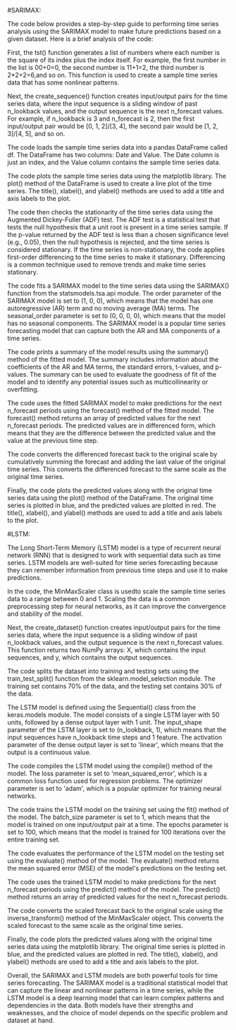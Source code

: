 #SARIMAX:

The code below provides a step-by-step guide to performing time series analysis using the SARIMAX model to make future predictions based on a given dataset.
Here is a brief analysis of the code:

First, the tst() function generates a list of numbers where each number is the square of its index plus the index itself. For example,
the first number in the list is 00+0=0, the second number is 11+1=2, the third number is 2*2+2=6,and so on.
This function is used to create a sample time series data that has some nonlinear patterns.

Next, the create_sequence() function creates input/output pairs for the time series data, where the input sequence is a sliding window of past n_lookback values,
and the output sequence is the next n_forecast values. For example, if n_lookback is 3 and n_forecast is 2,
then the first input/output pair would be [0, 1, 2]/[3, 4], the second pair would be [1, 2, 3]/[4, 5], and so on.

The code loads the sample time series data into a pandas DataFrame called df.
The DataFrame has two columns: Date and Value. The Date column is just an index,
and the Value column contains the sample time series data.

The code plots the sample time series data using the matplotlib library.
The plot() method of the DataFrame is used to create a line plot of the time series.
The title(), xlabel(), and ylabel() methods are used to add a title and axis labels to the plot.

The code then checks the stationarity of the time series data using the Augmented Dickey-Fuller (ADF) test.
The ADF test is a statistical test that tests the null hypothesis that a unit root is present in a time series sample.
If the p-value returned by the ADF test is less than a chosen significance level (e.g., 0.05), then the null hypothesis is rejected,
and the time series is considered stationary. If the time series is non-stationary, the code applies first-order differencing to the time series to make it stationary.
Differencing is a common technique used to remove trends and make time series stationary.

The code fits a SARIMAX model to the time series data using the SARIMAX() function from the statsmodels.tsa.api module.
The order parameter of the SARIMAX model is set to (1, 0, 0), which means that the model has one autoregressive (AR) term and no moving average (MA) terms.
The seasonal_order parameter is set to (0, 0, 0, 0), which means that the model has no seasonal components. The SARIMAX model is a popular time series forecasting model that can capture both the AR and MA components of a time series.

The code prints a summary of the model results using the summary() method of the fitted model.
The summary includes information about the coefficients of the AR and MA terms, the standard errors, t-values, and p-values.
The summary can be used to evaluate the goodness of fit of the model and to identify any potential issues such as multicollinearity or overfitting.

The code uses the fitted SARIMAX model to make predictions for the next n_forecast periods using the forecast() method of the fitted model.
The forecast() method returns an array of predicted values for the next n_forecast periods. The predicted values are in differenced form,
which means that they are the difference between the predicted value and the value at the previous time step.

The code converts the differenced forecast back to the original scale by cumulatively summing the forecast and adding the last value of the original time series.
This converts the differenced forecast to the same scale as the original time series.

Finally, the code plots the predicted values along with the original time series data using the plot() method of the DataFrame.
The original time series is plotted in blue, and the predicted values are plotted in red. The title(), xlabel(),
and ylabel() methods are used to add a title and axis labels to the plot.

#LSTM:

The Long Short-Term Memory (LSTM) model is a type of recurrent neural network (RNN) that is designed to work with sequential data such as time series.
LSTM models are well-suited for time series forecasting because they can remember information from previous time steps and use it to make predictions.

In the code, the MinMaxScaler class is usedto scale the sample time series data to a range between 0 and 1.
Scaling the data is a common preprocessing step for neural networks, as it can improve the convergence and stability of the model.

Next, the create_dataset() function creates input/output pairs for the time series data,
where the input sequence is a sliding window of past n_lookback values, and the output sequence is the next n_forecast values.
This function returns two NumPy arrays: X, which contains the input sequences, and y, which contains the output sequences.

The code splits the dataset into training and testing sets using the train_test_split() function from the sklearn.model_selection module. 
The training set contains 70% of the data, and the testing set contains 30% of the data.

The LSTM model is defined using the Sequential() class from the keras.models module. 
The model consists of a single LSTM layer with 50 units, followed by a dense output layer with 1 unit. 
The input_shape parameter of the LSTM layer is set to (n_lookback, 1), which means that the input sequences have n_lookback time steps and 1 feature. 
The activation parameter of the dense output layer is set to 'linear', which means that the output is a continuous value.

The code compiles the LSTM model using the compile() method of the model. 
The loss parameter is set to 'mean_squared_error', which is a common loss function used for regression problems. 
The optimizer parameter is set to 'adam', which is a popular optimizer for training neural networks.

The code trains the LSTM model on the training set using the fit() method of the model. 
The batch_size parameter is set to 1, which means that the model is trained on one input/output pair at a time. 
The epochs parameter is set to 100, which means that the model is trained for 100 iterations over the entire training set.

The code evaluates the performance of the LSTM model on the testing set using the evaluate() method of the model. 
The evaluate() method returns the mean squared error (MSE) of the model's predictions on the testing set.

The code uses the trained LSTM model to make predictions for the next n_forecast periods using the predict() method of the model. 
The predict() method returns an array of predicted values for the next n_forecast periods.

The code converts the scaled forecast back to the original scale using the inverse_transform() method of the MinMaxScaler object. 
This converts the scaled forecast to the same scale as the original time series.

Finally, the code plots the predicted values along with the original time series data using the matplotlib library. 
The original time series is plotted in blue, and the predicted values are plotted in red. The title(), xlabel(), 
and ylabel() methods are used to add a title and axis labels to the plot.

Overall, the SARIMAX and LSTM models are both powerful tools for time series forecasting. 
The SARIMAX model is a traditional statistical model that can capture the linear and nonlinear patterns in a time series,
while the LSTM model is a deep learning model that can learn complex patterns and dependencies in the data. Both models have their strengths and weaknesses, 
and the choice of model depends on the specific problem and dataset at hand.
